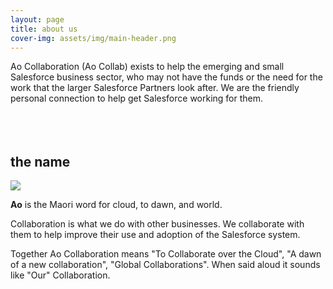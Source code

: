 ```yaml
---
layout: page
title: about us
cover-img: assets/img/main-header.png
---
```


Ao Collaboration (Ao Collab) exists to help the emerging and small Salesforce business sector, who may not have the funds or the need for the work that the larger Salesforce Partners look after.
We are the friendly personal connection to help get Salesforce working for them.
<br/><br/>
<br/><br/>


## the name

<img class="content-image" src="{{ '/assets/img/Aotearoa.jpg' | relative_url }}">

**Ao** is the Maori word for cloud, to dawn, and world.

Collaboration is what we do with other businesses. We collaborate with them to help improve their use and adoption of the Salesforce system.

Together Ao Collaboration means "To Collaborate over the Cloud", "A dawn of a new collaboration", "Global Collaborations". When said aloud it sounds like "Our" Collaboration.

